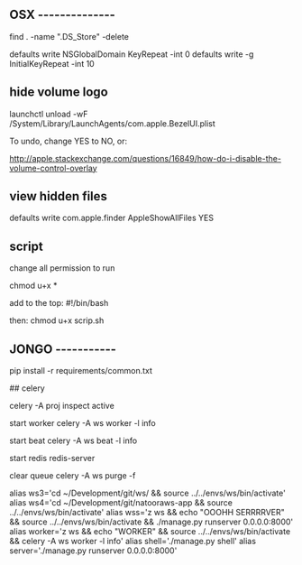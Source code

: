 

## OSX --------------
find . -name ".DS_Store" -delete

defaults write NSGlobalDomain KeyRepeat -int 0
defaults write -g InitialKeyRepeat -int 10


## hide volume logo

launchctl unload -wF /System/Library/LaunchAgents/com.apple.BezelUI.plist

To undo, change YES to NO, or:

http://apple.stackexchange.com/questions/16849/how-do-i-disable-the-volume-control-overlay

## view hidden files

defaults write com.apple.finder AppleShowAllFiles YES

## script

change all permission to run 

chmod u+x *

add to the top:
 #!/bin/bash

then:
chmod u+x scrip.sh


## JONGO -----------

pip install -r requirements/common.txt


## celery

celery -A proj inspect active

start worker
celery -A ws worker -l info


start beat
celery -A ws beat -l info

start redis
redis-server

clear queue
celery -A ws purge -f


alias ws3='cd ~/Development/git/ws/ && source ../../envs/ws/bin/activate'
alias ws4='cd ~/Development/git/natooraws-app && source ../../envs/ws/bin/activate'
alias wss='z ws && echo "OOOHH SERRRRVER" && source ../../envs/ws/bin/activate && ./manage.py runserver 0.0.0.0:8000'
alias worker='z ws && echo "WORKER" && source ../../envs/ws/bin/activate && celery -A ws worker -l info'
alias shell='./manage.py shell'
alias server='./manage.py runserver 0.0.0.0:8000'
